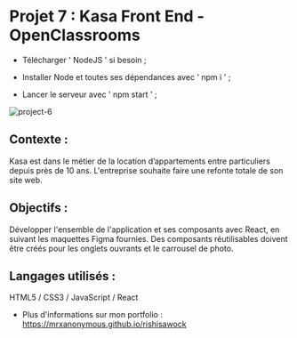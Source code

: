 # Projet 7 : Kasa Front End - OpenClassrooms

+ Télécharger ' NodeJS ' si besoin ;

+ Installer Node et toutes ses dépendances avec ' npm i ' ;

+ Lancer le serveur avec ' npm start ' ;

![project-6](https://github.com/mrxanonymous007/site_location_immobiliere_front/assets/80334877/f0542fff-b920-4302-9a48-1468f142c357)

## Contexte :
Kasa est dans le métier de la location d’appartements entre particuliers depuis près de 10 ans. L'entreprise souhaite faire une refonte totale de son site web.

## Objectifs :
Développer l'ensemble de l'application et ses composants avec React, en suivant les maquettes Figma fournies. Des composants réutilisables doivent être créés pour les onglets ouvrants et le carrousel de photo.

## Langages utilisés :
HTML5 / CSS3 / JavaScript / React

+ Plus d'informations sur mon portfolio : https://mrxanonymous.github.io/rishisawock
